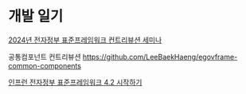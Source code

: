 # 개발 일기

[2024년 전자정부 표준프레임워크 컨트리뷰션 세미나](2024/contribution/seminar.md)

공통컴포넌트 컨트리뷰션
https://github.com/LeeBaekHaeng/egovframe-common-components

[인프런 전자정부 표준프레임워크 4.2 시작하기](2024/inflearn/%EC%A0%84%EC%9E%90%EC%A0%95%EB%B6%80%20%ED%91%9C%EC%A4%80%ED%94%84%EB%A0%88%EC%9E%84%EC%9B%8C%ED%81%AC%204.2%20%EC%8B%9C%EC%9E%91%ED%95%98%EA%B8%B0.md)

